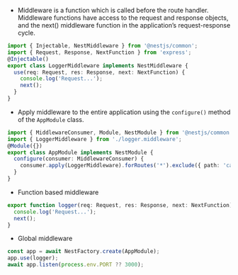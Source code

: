 - Middleware is a function which is called before the route handler. Middleware functions have access to the request and response objects, and the next() middleware function in the application’s request-response cycle.
``` ts
import { Injectable, NestMiddleware } from '@nestjs/common';
import { Request, Response, NextFunction } from 'express';
@Injectable()
export class LoggerMiddleware implements NestMiddleware {
  use(req: Request, res: Response, next: NextFunction) {
    console.log('Request...');
    next();
  }
}
```
- Apply middleware to the entire application using the `configure()` method of the `AppModule` class.
``` ts
import { MiddlewareConsumer, Module, NestModule } from '@nestjs/common';
import { LoggerMiddleware } from './logger.middleware';
@Module({})
export class AppModule implements NestModule {
  configure(consumer: MiddlewareConsumer) {
    consumer.apply(LoggerMiddleware).forRoutes('*').exclude({ path: 'cats', method: RequestMethod.GET });
  }
}
```
- Function based middleware
``` ts
export function logger(req: Request, res: Response, next: NextFunction) {
  console.log('Request...');
  next();
}
```
- Global middleware
``` ts
const app = await NestFactory.create(AppModule);
app.use(logger);
await app.listen(process.env.PORT ?? 3000);

```